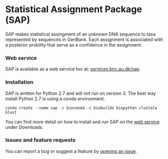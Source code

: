 
# Statistical Assignment Package (SAP)

SAP makes statistical assingment of an unknown DNA sequence to taxa represented by
sequences in GenBank. Each assignment is associated with a posterior probility that serve
as a confidence in the assignment.

### Web service

SAP is available as a web service too at: [services.birc.au.dk/sap](https://services.birc.au.dk/sap).

### Installation

SAP is written for Python 2.7 and will not run on version 3. The best way install Python 2.7 is using a conda environment.

    conda create --name sap -c bioconda -c biobuilds biopython clustalw blast

You can find more detail on how to install and run SAP on the [web service](https://services.birc.au.dk/sap) under Downloads.

### Issues and feature requests

You can report a bug or suggest a feature by [opening an issue](https://github.com/kaspermunch/sap/issues).
